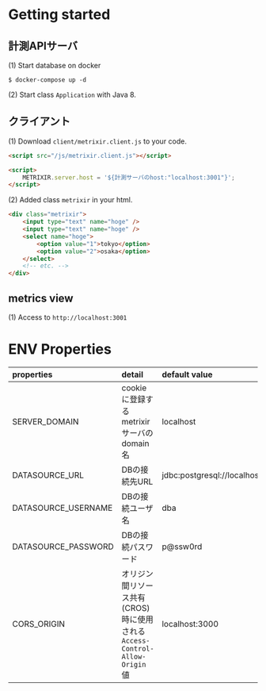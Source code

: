 # Getting started
## 計測APIサーバ
(1) Start database on docker
```text
$ docker-compose up -d
```
(2) Start class `Application` with Java 8.

## クライアント
(1) Download `client/metrixir.client.js` to your code.

```html
<script src="/js/metrixir.client.js"></script>

<script>
    METRIXIR.server.host = '${計測サーバのhost:"localhost:3001"}';
</script>
```
(2) Added class `metrixir` in your html.

```html
<div class="metrixir">
    <input type="text" name="hoge" />
    <input type="text" name="hoge" />
    <select name="hoge">
        <option value="1">tokyo</option>
        <option value="2">osaka</option>
    </select>
    <!-- etc. -->
</div>
```

## metrics view
(1) Access to `http://localhost:3001`


# ENV Properties

|properties|detail|default value|
|:---------|:-----|:------------|
|SERVER_DOMAIN|cookieに登録するmetrixirサーバのdomain名|localhost|
|DATASOURCE_URL|DBの接続先URL|jdbc:postgresql://localhost/metrixir|
|DATASOURCE_USERNAME|DBの接続ユーザ名|dba|
|DATASOURCE_PASSWORD|DBの接続パスワード|p@ssw0rd|
|CORS_ORIGIN|オリジン間リソース共有(CROS)時に使用される `Access-Control-Allow-Origin` 値|localhost:3000|

